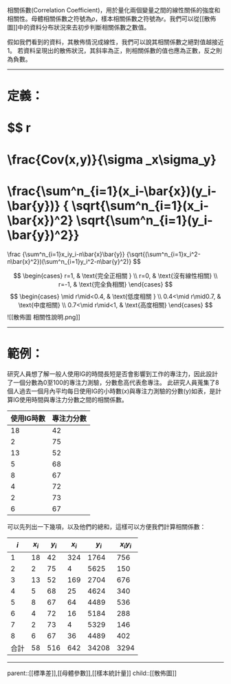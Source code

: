 相關係數(Correlation Coefficient)，用於量化兩個變量之間的線性關係的強度和相關性。母體相關係數之符號為$\rho$，樣本相關係數之符號為$r$。我們可以從[[散佈圖]]中的資料分布狀況來去初步判斷相關係數之數值。

假如我們看到的資料，其散佈情況成線性，我們可以說其相關係數之絕對值越接近1。
若資料呈現出的散佈狀況，其斜率為正，則相關係數的值也應為正數，反之則為負數。
- - -
# 定義：
$$
r
=
\frac{Cov(x,y)}{\sigma _x\sigma_y}
=
\frac{\sum^n_{i=1}(x_i-\bar{x})(y_i-\bar{y})}
{ \sqrt{\sum^n_{i=1}(x_i-\bar{x})^2} \sqrt{\sum^n_{i=1}(y_i-\bar{y})^2}}
=
\frac
{\sum^n_{i=1}x_iy_i-n\bar{x}\bar{y}}
{\sqrt{(\sum^n_{i=1}x_i^2-n\bar{x}^2})(\sum^n_{i=1}y_i^2-n\bar{y}^2)}
$$

$$
\begin{cases}
    r=1, & \text{完全正相關 } \\
    r=0, & \text{沒有線性相關}  \\
    r=-1, & \text{完全負相關}
\end{cases}
$$
$$
\begin{cases}
    \mid r\mid<0.4, & \text{低度相關 } \\
    0.4<\mid r\mid0.7, & \text{中度相關}  \\
    0.7<\mid r\mid<1, & \text{高度相關}
\end{cases}
$$
![[散佈圖 相關性說明.png]]
- - -
# 範例：
研究人員想了解一般人使用IG的時間長短是否會影響到工作的專注力，因此設計了一個分數為0至100的專注力測驗，分數愈高代表愈專注。
此研究人員蒐集了8個人過去一個月內平均每日使用IG的小時數($x$)與專注力測驗的分數(y)如表，是計算IG使用時間與專注力分數之間的相關係數。

| 使用IG時數 | 專注力分數 |
| ------ | ----- |
| 18     | 42    |
| 2      | 75    |
| 13     | 52    |
| 5      | 68    |
| 8      | 67    |
| 4      | 72    |
| 2      | 73    |
| 6      | 67    |
可以先列出一下幾項，以及他們的總和，這樣可以方便我們計算相關係數：

| $i$ | $x_i$ | $y_i$ | $x_i$ | $y_i$ | $x_iy_i$ |
| --- | ----- | ----- | ----- | ----- | -------- |
| 1   | 18    | 42    | 324   | 1764  | 756      |
| 2   | 2     | 75    | 4     | 5625  | 150      |
| 3   | 13    | 52    | 169   | 2704  | 676      |
| 4   | 5     | 68    | 25    | 4624  | 340      |
| 5   | 8     | 67    | 64    | 4489  | 536      |
| 6   | 4     | 72    | 16    | 5184  | 288      |
| 7   | 2     | 73    | 4     | 5329  | 146      |
| 8   | 6     | 67    | 36    | 4489  | 402      |
| 合計  | 58    | 516   | 642   | 34208 | 3294     |


- - -
parent::[[標準差]],[[母體參數]],[[樣本統計量]]
child::[[散佈圖]]
